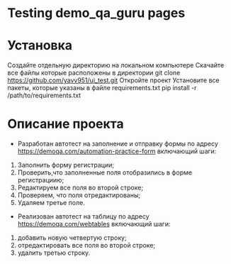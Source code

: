 # Testing demo_qa_guru pages

# Установка

Создайте отдельную директорию на локальном компьютере
Скачайте все файлы которые расположены в директории
git clone https://github.com/yavv951/ui_test.git
Откройте проект
Установите все пакеты, которые указаны в файле requirements.txt
pip install -r /path/to/requirements.txt

# Описание проекта

- Разработан автотест на заполнение и отправку формы по адресу https://demoqa.com/automation-practice-form 
включающий шаги: 
1. Заполнить форму регистрации;
2. Проверить,что заполненные поля отобразились в форме регистрациию;
3. Редактируем все поля во второй строке;
4. Проверяем, что поля отредактированы;
5. Удаляем третье поле.

- Реализован автотест на таблицу по адресу https://demoqa.com/webtables включающий шаги: 
1. добавить новую четвертую строку; 
2. отредактировать все поля во второй строке; 
3. удалить третью строку.